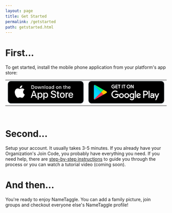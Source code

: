 ```yaml
---
layout: page
title: Get Started
permalink: /getstarted
path: getstarted.html
---
```


<h1>First...</h1>
To get started, install the mobile phone application from your platform's app store:

<table>
<tr>
<td><a href="https://apps.apple.com/us/app/nametaggle/id1479297455"><img src ="./assets/download-app-store.png"></a></td>
<td><a href="https://play.google.com/store/apps/details?id=com.nametaggle.nametaggle&hl=en_US"><img src ="./assets/download-google-play.png"></a></td>
</tr>
</table>

<br>
<h1>Second...</h1>
Setup your account.  It usually takes 3-5 minutes. If you already have your Organization's Join Code, you probably have everything you need.  If you need help, there are <a href="/procedures/010-NewUserSignup/">step-by-step instructions</a> to guide you through the process or you can watch a tutorial video (coming soon).

<br>
<h1>And then...</h1>
You're ready to enjoy NameTaggle.  You can add a family picture, join groups and checkout everyone else's NameTaggle profile!
